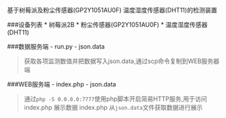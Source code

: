 基于树莓派及粉尘传感器(GP2Y1051AU0F) 温度湿度传感器(DHT11)的检测装置


###设备列表
    * 树莓派2B
    * 粉尘传感器(GP2Y1051AU0F)
    * 温度湿度传感器(DHT11)


###数据服务端
    - run.py
    - json.data

> 获取各项监测数值并把数据写入json.data,通过scp命令复制到WEB服务器端


###WEB服务端
    - index.php
    - json.data

> 通过`php -S 0.0.0.0:7777`使用php脚本开启简易HTTP服务,用于访问 index.php 展示数据
> index.php 从`json.data`文件获取数据进行展示
